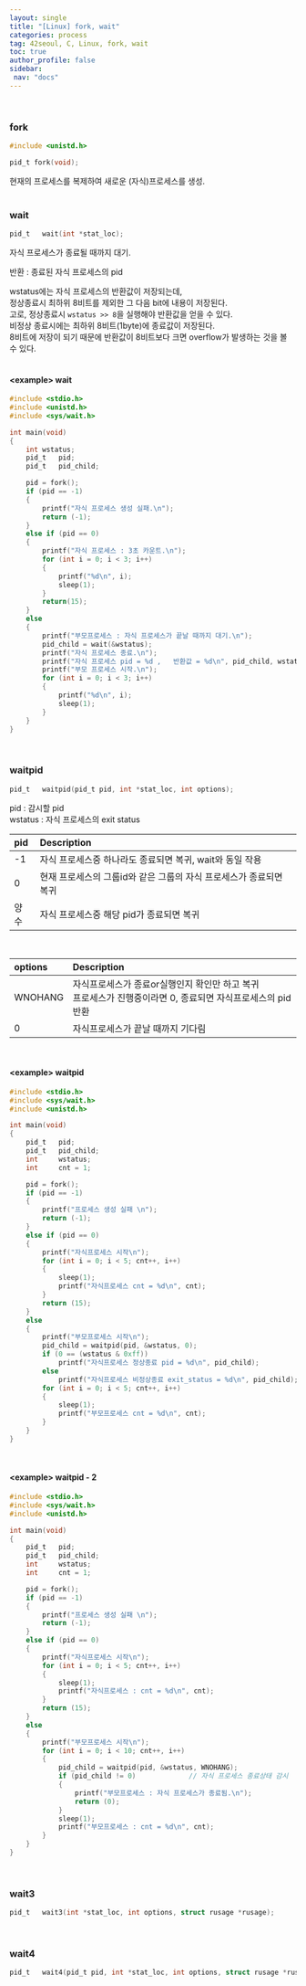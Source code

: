 ```yaml
---
layout: single
title: "[Linux] fork, wait"
categories: process
tag: 42seoul, C, Linux, fork, wait
toc: true
author_profile: false
sidebar:
 nav: "docs"
---
```


<br>

### fork
```c
#include <unistd.h>

pid_t fork(void);
```
현재의 프로세스를 복제하여 새로운 (자식)프로세스를 생성.<br>
<br>

### wait

```c
pid_t	wait(int *stat_loc);
```
자식 프로세스가 종료될 때까지 대기.<br>

반환 : 종료된 자식 프로세스의 pid

wstatus에는 자식 프로세스의 반환값이 저장되는데,<br>
정상종료시 최하위 8비트를 제외한 그 다음 bit에 내용이 저장된다.<br>
고로, 정상종료시 `wstatus >> 8`을 실행해야 반환값을 얻을 수 있다.<br>
비정상 종료시에는 최하위 8비트(1byte)에 종료값이 저장된다.<br>
8비트에 저장이 되기 때문에 반환값이 8비트보다 크면 overflow가 발생하는 것을 볼 수 있다.<br>
<br>

#### \<example> wait

```c
#include <stdio.h>
#include <unistd.h>
#include <sys/wait.h>

int	main(void)
{
	int	wstatus;
	pid_t	pid;
	pid_t	pid_child;

	pid = fork();
	if (pid == -1)
	{
		printf("자식 프로세스 생성 실패.\n");
		return (-1);
	}
	else if (pid == 0)
	{
		printf("자식 프로세스 : 3초 카운트.\n");
		for (int i = 0; i < 3; i++)
		{
			printf("%d\n", i);
			sleep(1);
		}
		return(15);
	}
	else
	{
		printf("부모프로세스 : 자식 프로세스가 끝날 때까지 대기.\n");
		pid_child = wait(&wstatus);
		printf("자식 프로세스 종료.\n");
		printf("자식 프로세스 pid = %d ,   반환값 = %d\n", pid_child, wstatus >> 8);
		printf("부모 프로세스 시작.\n");
		for (int i = 0; i < 3; i++)
		{
			printf("%d\n", i);
			sleep(1);
		}
	}
}
```

<br>

### waitpid

```c
pid_t	waitpid(pid_t pid, int *stat_loc, int options);
```
pid : 감시할 pid<br>
wstatus : 자식 프로세스의 exit status<br>


|pid|Description|
|:-|:-|
|-1|자식 프로세스중 하나라도 종료되면 복귀, wait와 동일 작용|
|0|현재 프로세스의 그룹id와 같은 그룹의 자식 프로세스가 종료되면 복귀|
|양수|자식 프로세스중 해당 pid가 종료되면 복귀|

<br>

|options|Description|
|:-|:-|
|WNOHANG|자식프로세스가 종료or실행인지 확인만 하고 복귀 <br> 프로세스가 진행중이라면 0, 종료되면 자식프로세스의 pid반환|
|0|자식프로세스가 끝날 때까지 기다림|

<br>

#### \<example> waitpid

```c
#include <stdio.h>
#include <sys/wait.h>
#include <unistd.h>

int	main(void)
{
	pid_t	pid;
	pid_t	pid_child;
	int		wstatus;
	int		cnt = 1;

	pid = fork();
	if (pid == -1)
	{
		printf("프로세스 생성 실패 \n");
		return (-1);
	}
	else if (pid == 0)
	{
		printf("자식프로세스 시작\n");
		for (int i = 0; i < 5; cnt++, i++)
		{
			sleep(1);
			printf("자식프로세스 cnt = %d\n", cnt);
		}
		return (15);
	}
	else
	{
		printf("부모프로세스 시작\n");
		pid_child = waitpid(pid, &wstatus, 0);
		if (0 == (wstatus & 0xff))
			printf("자식프로세스 정상종료 pid = %d\n", pid_child);
		else
			printf("자식프로세스 비정상종료 exit_status = %d\n", pid_child);
		for (int i = 0; i < 5; cnt++, i++)
		{
			sleep(1);
			printf("부모프로세스 cnt = %d\n", cnt);
		}
	}
}
```

<br>

#### \<example> waitpid - 2
```c
#include <stdio.h>
#include <sys/wait.h>
#include <unistd.h>

int	main(void)
{
	pid_t	pid;
	pid_t	pid_child;
	int		wstatus;
	int		cnt = 1;

	pid = fork();
	if (pid == -1)
	{
		printf("프로세스 생성 실패 \n");
		return (-1);
	}
	else if (pid == 0)
	{
		printf("자식프로세스 시작\n");
		for (int i = 0; i < 5; cnt++, i++)
		{
			sleep(1);
			printf("자식프로세스 : cnt = %d\n", cnt);
		}
		return (15);
	}
	else
	{
		printf("부모프로세스 시작\n");
		for (int i = 0; i < 10; cnt++, i++)
		{
			pid_child = waitpid(pid, &wstatus, WNOHANG);
			if (pid_child != 0)				// 자식 프로세스 종료상태 감시
			{
				printf("부모프로세스 : 자식 프로세스가 종료됨.\n");
				return (0);
			}
			sleep(1);
			printf("부모프로세스 : cnt = %d\n", cnt);
		}
	}
}
```

<br>

### wait3
```c
pid_t	wait3(int *stat_loc, int options, struct rusage *rusage);
```

<br>

### wait4
```c
pid_t	wait4(pid_t pid, int *stat_loc, int options, struct rusage *rusage);
```